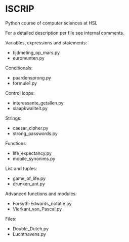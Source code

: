 # ISCRIP
Python course of computer sciences at HSL

For a detailed description per file see internal comments.

Variables, expressions and statements:
- tijdmeting_op_mars.py
- euromunten.py

Conditionals:
- paardensprong.py
- formule1.py

Control loops:
- interessante_getallen.py
- slaapkwaliteit.py

Strings:
- caesar_cipher.py
- strong_passwords.py

Functions:
- life_expectancy.py
- mobile_synonims.py

List and tuples:
- game_of_life.py
- drunken_ant.py

Advanced functions and modules:
- Forsyth-Edwards_notatie.py
- Vierkant_van_Pascal.py

Files:
- Double_Dutch.py
- Luchthavens.py

